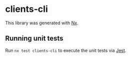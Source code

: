 # clients-cli

This library was generated with [Nx](https://nx.dev).

## Running unit tests

Run `nx test clients-cli` to execute the unit tests via [Jest](https://jestjs.io).
